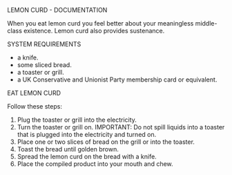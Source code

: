 LEMON CURD - DOCUMENTATION

When you eat lemon curd you feel better about your meaningless middle-class existence. Lemon curd also provides sustenance.

SYSTEM REQUIREMENTS

- a knife.
- some sliced bread.
- a toaster or grill.
- a UK Conservative and Unionist Party membership card or equivalent.

EAT LEMON CURD

Follow these steps:

1. Plug the toaster or grill into the electricity.
2. Turn the toaster or grill on.
   IMPORTANT: Do not spill liquids into a toaster that is plugged into the electricity and turned on.
3. Place one or two slices of bread on the grill or into the toaster. 
4. Toast the bread until golden brown.
5. Spread the lemon curd on the bread with a knife.
6. Place the compiled product into your mouth and chew.
